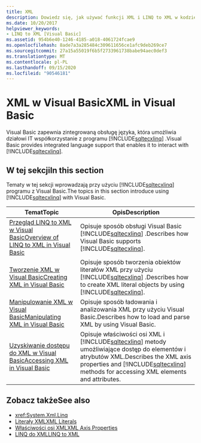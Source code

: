 ```yaml
---
title: XML
description: Dowiedz się, jak używać funkcji XML i LINQ to XML w kodzie Visual Basic.
ms.date: 10/20/2017
helpviewer_keywords:
- LINQ to XML [Visual Basic]
ms.assetid: 954b6e40-1246-4185-a018-4061724fcae9
ms.openlocfilehash: 8ade7a3a285484c309611656ce1afc9deb269ce7
ms.sourcegitcommit: 27a15a55019f6b5f2733961738babe94aec0def3
ms.translationtype: MT
ms.contentlocale: pl-PL
ms.lasthandoff: 09/15/2020
ms.locfileid: "90546181"
---
```

# <a name="xml-in-visual-basic"></a><span data-ttu-id="943a0-103">XML w Visual Basic</span><span class="sxs-lookup"><span data-stu-id="943a0-103">XML in Visual Basic</span></span>

<span data-ttu-id="943a0-104">Visual Basic zapewnia zintegrowaną obsługę języka, która umożliwia działowi IT współkorzystanie z programu [!INCLUDE[sqltecxlinq](~/includes/sqltecxlinq-md.md)] .</span><span class="sxs-lookup"><span data-stu-id="943a0-104">Visual Basic provides integrated language support that enables it to interact with [!INCLUDE[sqltecxlinq](~/includes/sqltecxlinq-md.md)].</span></span>  
  
## <a name="in-this-section"></a><span data-ttu-id="943a0-105">W tej sekcji</span><span class="sxs-lookup"><span data-stu-id="943a0-105">In this section</span></span>  

 <span data-ttu-id="943a0-106">Tematy w tej sekcji wprowadzają przy użyciu [!INCLUDE[sqltecxlinq](~/includes/sqltecxlinq-md.md)] programu z Visual Basic.</span><span class="sxs-lookup"><span data-stu-id="943a0-106">The topics in this section introduce using [!INCLUDE[sqltecxlinq](~/includes/sqltecxlinq-md.md)] with Visual Basic.</span></span>  
  
|<span data-ttu-id="943a0-107">Temat</span><span class="sxs-lookup"><span data-stu-id="943a0-107">Topic</span></span>|<span data-ttu-id="943a0-108">Opis</span><span class="sxs-lookup"><span data-stu-id="943a0-108">Description</span></span>|  
|-----------|-----------------|  
|[<span data-ttu-id="943a0-109">Przegląd LINQ to XML w Visual Basic</span><span class="sxs-lookup"><span data-stu-id="943a0-109">Overview of LINQ to XML in Visual Basic</span></span>](overview-of-linq-to-xml.md)|<span data-ttu-id="943a0-110">Opisuje sposób obsługi Visual Basic [!INCLUDE[sqltecxlinq](~/includes/sqltecxlinq-md.md)] .</span><span class="sxs-lookup"><span data-stu-id="943a0-110">Describes how Visual Basic supports [!INCLUDE[sqltecxlinq](~/includes/sqltecxlinq-md.md)].</span></span>|  
|[<span data-ttu-id="943a0-111">Tworzenie XML w Visual Basic</span><span class="sxs-lookup"><span data-stu-id="943a0-111">Creating XML in Visual Basic</span></span>](creating-xml.md)|<span data-ttu-id="943a0-112">Opisuje sposób tworzenia obiektów literałów XML przy użyciu [!INCLUDE[sqltecxlinq](~/includes/sqltecxlinq-md.md)] .</span><span class="sxs-lookup"><span data-stu-id="943a0-112">Describes how to create XML literal objects by using [!INCLUDE[sqltecxlinq](~/includes/sqltecxlinq-md.md)].</span></span>|  
|[<span data-ttu-id="943a0-113">Manipulowanie XML w Visual Basic</span><span class="sxs-lookup"><span data-stu-id="943a0-113">Manipulating XML in Visual Basic</span></span>](manipulating-xml.md)|<span data-ttu-id="943a0-114">Opisuje sposób ładowania i analizowania XML przy użyciu Visual Basic.</span><span class="sxs-lookup"><span data-stu-id="943a0-114">Describes how to load and parse XML by using Visual Basic.</span></span>|  
|[<span data-ttu-id="943a0-115">Uzyskiwanie dostępu do XML w Visual Basic</span><span class="sxs-lookup"><span data-stu-id="943a0-115">Accessing XML in Visual Basic</span></span>](accessing-xml.md)|<span data-ttu-id="943a0-116">Opisuje właściwości osi XML i [!INCLUDE[sqltecxlinq](~/includes/sqltecxlinq-md.md)] metody umożliwiające dostęp do elementów i atrybutów XML.</span><span class="sxs-lookup"><span data-stu-id="943a0-116">Describes the XML axis properties and [!INCLUDE[sqltecxlinq](~/includes/sqltecxlinq-md.md)] methods for accessing XML elements and attributes.</span></span>|  
  
## <a name="see-also"></a><span data-ttu-id="943a0-117">Zobacz także</span><span class="sxs-lookup"><span data-stu-id="943a0-117">See also</span></span>

- <xref:System.Xml.Linq>
- [<span data-ttu-id="943a0-118">Literały XML</span><span class="sxs-lookup"><span data-stu-id="943a0-118">XML Literals</span></span>](../../../language-reference/xml-literals/index.md)
- [<span data-ttu-id="943a0-119">Właściwości osi XML</span><span class="sxs-lookup"><span data-stu-id="943a0-119">XML Axis Properties</span></span>](../../../language-reference/xml-axis/index.md)
- [<span data-ttu-id="943a0-120">LINQ do XML</span><span class="sxs-lookup"><span data-stu-id="943a0-120">LINQ to XML</span></span>](../../../../standard/linq/linq-xml-overview.md)
